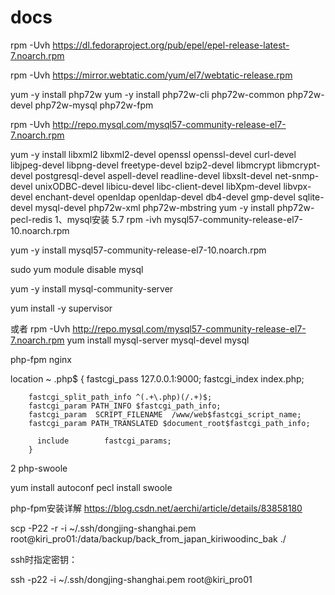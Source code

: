 # docs


rpm -Uvh https://dl.fedoraproject.org/pub/epel/epel-release-latest-7.noarch.rpm

rpm -Uvh https://mirror.webtatic.com/yum/el7/webtatic-release.rpm


yum -y install php72w
yum -y install php72w-cli php72w-common php72w-devel php72w-mysql  php72w-fpm


rpm -Uvh http://repo.mysql.com/mysql57-community-release-el7-7.noarch.rpm

yum -y install libxml2 libxml2-devel openssl openssl-devel curl-devel libjpeg-devel  libpng-devel  freetype-devel bzip2-devel libmcrypt libmcrypt-devel postgresql-devel aspell-devel readline-devel libxslt-devel net-snmp-devel unixODBC-devel libicu-devel libc-client-devel libXpm-devel libvpx-devel enchant-devel openldap openldap-devel db4-devel gmp-devel sqlite-devel mysql-devel php72w-xml php72w-mbstring
yum -y install php72w-pecl-redis
1、mysql安装 5.7
rpm -ivh mysql57-community-release-el7-10.noarch.rpm

 yum -y install mysql57-community-release-el7-10.noarch.rpm
 
 sudo yum module disable mysql
 
 yum -y install mysql-community-server
 
 yum install -y supervisor
 
 或者
 rpm -Uvh http://repo.mysql.com/mysql57-community-release-el7-7.noarch.rpm
yum install mysql-server mysql-devel mysql


php-fpm
nginx

location ~ \.php$ {
         fastcgi_pass   127.0.0.1:9000;
        fastcgi_index  index.php;

        fastcgi_split_path_info ^(.+\.php)(/.+)$;
        fastcgi_param PATH_INFO $fastcgi_path_info;
        fastcgi_param  SCRIPT_FILENAME  /www/web$fastcgi_script_name;
        fastcgi_param PATH_TRANSLATED $document_root$fastcgi_path_info;

          include        fastcgi_params;
        }


2 php-swoole

yum install autoconf
pecl install swoole

php-fpm安装详解
https://blog.csdn.net/aerchi/article/details/83858180


scp -P22   -r -i ~/.ssh/dongjing-shanghai.pem root@kiri_pro01:/data/backup/back_from_japan_kiriwoodinc_bak ./

ssh时指定密钥：

ssh -p22 -i ~/.ssh/dongjing-shanghai.pem root@kiri_pro01
